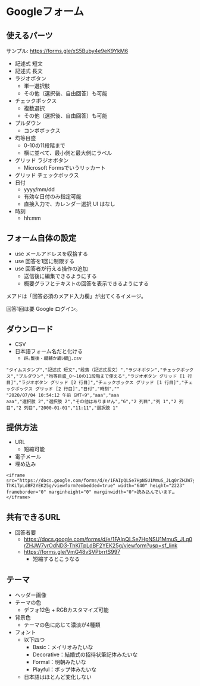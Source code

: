 # Googleフォーム

## 使えるパーツ
サンプル: https://forms.gle/xS5Buby4e9eK9YkM6

- 記述式 短文
- 記述式 長文
- ラジオボタン
    - 単一選択肢
    - その他（選択後、自由回答）も可能
- チェックボックス
    - 複数選択
    - その他（選択後、自由回答）も可能
- プルダウン
    - コンボボックス
 - 均等目盛
    - 0-10の11段階まで
    - 横に並べて、最小側と最大側にラベル
- グリッド ラジオボタン
    - Microsoft Formsでいうリッカート
- グリッド チェックボックス
- 日付
    - yyyy/mm/dd
    - 有効な日付のみ指定可能
    - 直接入力で、カレンダー選択 UI はなし
- 時刻
    - hh:mm

## フォーム自体の設定
- use メールアドレスを収拾する
- use 回答を1回に制限する
- use 回答者が行える操作の追加
    - 送信後に編集できるようにする
    - 概要グラフとテキストの回答を表示できるようにする

メアドは「回答必須のメアド入力欄」が出てくるイメージ。

回答1回は要 Google ログイン。

## ダウンロード
- CSV
- 日本語フォーム名だと化ける
    - `辟｡鬘後・繝輔か繝ｼ繝.csv`

```csv
"タイムスタンプ","記述式 短文","段落（記述式長文）","ラジオボタン","チェックボックス","プルダウン","均等目盛_0～10の11段階まで使える","ラジオボタン グリッド [1 行目]","ラジオボタン グリッド [2 行目]","チェックボックス グリッド [1 行目]","チェックボックス グリッド [2 行目]","日付","時刻",""
"2020/07/04 10:54:12 午前 GMT+9","aaa","aaa
aaa","選択肢 2","選択肢 2","その他はありません","6","2 列目","列 1","2 列目","2 列目","2000-01-01","11:11","選択肢 1"
```

## 提供方法
- URL
    - 短縮可能
- 電子メール
- 埋め込み

```
<iframe src="https://docs.google.com/forms/d/e/1FAIpQLSe7HpNSU1MmuS_JLq0rZHJW7yrOdND3-ThKiTpLdBF2YEK25g/viewform?embedded=true" width="640" height="2223" frameborder="0" marginheight="0" marginwidth="0">読み込んでいます…</iframe>
```

## 共有できるURL
- 回答者要
    - https://docs.google.com/forms/d/e/1FAIpQLSe7HpNSU1MmuS_JLq0rZHJW7yrOdND3-ThKiTpLdBF2YEK25g/viewform?usp=sf_link
    - https://forms.gle/VmG48vSVPbrrtS997
        - 短縮するとこうなる

## テーマ
- ヘッダー画像
- テーマの色
    - デフォ12色 + RGBカスタマイズ可能
- 背景色
    - テーマの色に応じて濃淡が4種類
- フォント
    - 以下四つ
        - Basic：メイリオみたいな
        - Decorative：結婚式の招待状筆記体みたいな
        - Formal：明朝みたいな
        - Playful：ポップ体みたいな
    - 日本語はほとんど変化しない
